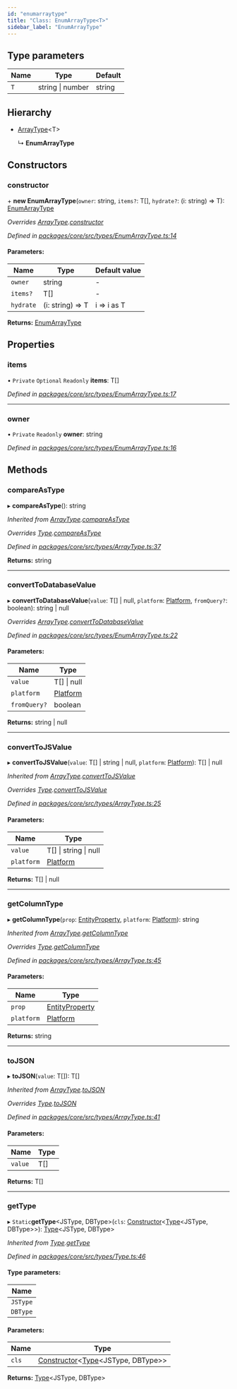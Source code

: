 ```yaml
---
id: "enumarraytype"
title: "Class: EnumArrayType<T>"
sidebar_label: "EnumArrayType"
---
```


## Type parameters

Name | Type | Default |
------ | ------ | ------ |
`T` | string \| number | string |

## Hierarchy

* [ArrayType](arraytype.md)&#60;T>

  ↳ **EnumArrayType**

## Constructors

### constructor

\+ **new EnumArrayType**(`owner`: string, `items?`: T[], `hydrate?`: (i: string) => T): [EnumArrayType](enumarraytype.md)

*Overrides [ArrayType](arraytype.md).[constructor](arraytype.md#constructor)*

*Defined in [packages/core/src/types/EnumArrayType.ts:14](https://github.com/mikro-orm/mikro-orm/blob/8766baa31/packages/core/src/types/EnumArrayType.ts#L14)*

#### Parameters:

Name | Type | Default value |
------ | ------ | ------ |
`owner` | string | - |
`items?` | T[] | - |
`hydrate` | (i: string) => T | i => i as T |

**Returns:** [EnumArrayType](enumarraytype.md)

## Properties

### items

• `Private` `Optional` `Readonly` **items**: T[]

*Defined in [packages/core/src/types/EnumArrayType.ts:17](https://github.com/mikro-orm/mikro-orm/blob/8766baa31/packages/core/src/types/EnumArrayType.ts#L17)*

___

### owner

• `Private` `Readonly` **owner**: string

*Defined in [packages/core/src/types/EnumArrayType.ts:16](https://github.com/mikro-orm/mikro-orm/blob/8766baa31/packages/core/src/types/EnumArrayType.ts#L16)*

## Methods

### compareAsType

▸ **compareAsType**(): string

*Inherited from [ArrayType](arraytype.md).[compareAsType](arraytype.md#compareastype)*

*Overrides [Type](type.md).[compareAsType](type.md#compareastype)*

*Defined in [packages/core/src/types/ArrayType.ts:37](https://github.com/mikro-orm/mikro-orm/blob/8766baa31/packages/core/src/types/ArrayType.ts#L37)*

**Returns:** string

___

### convertToDatabaseValue

▸ **convertToDatabaseValue**(`value`: T[] \| null, `platform`: [Platform](platform.md), `fromQuery?`: boolean): string \| null

*Overrides [ArrayType](arraytype.md).[convertToDatabaseValue](arraytype.md#converttodatabasevalue)*

*Defined in [packages/core/src/types/EnumArrayType.ts:22](https://github.com/mikro-orm/mikro-orm/blob/8766baa31/packages/core/src/types/EnumArrayType.ts#L22)*

#### Parameters:

Name | Type |
------ | ------ |
`value` | T[] \| null |
`platform` | [Platform](platform.md) |
`fromQuery?` | boolean |

**Returns:** string \| null

___

### convertToJSValue

▸ **convertToJSValue**(`value`: T[] \| string \| null, `platform`: [Platform](platform.md)): T[] \| null

*Inherited from [ArrayType](arraytype.md).[convertToJSValue](arraytype.md#converttojsvalue)*

*Overrides [Type](type.md).[convertToJSValue](type.md#converttojsvalue)*

*Defined in [packages/core/src/types/ArrayType.ts:25](https://github.com/mikro-orm/mikro-orm/blob/8766baa31/packages/core/src/types/ArrayType.ts#L25)*

#### Parameters:

Name | Type |
------ | ------ |
`value` | T[] \| string \| null |
`platform` | [Platform](platform.md) |

**Returns:** T[] \| null

___

### getColumnType

▸ **getColumnType**(`prop`: [EntityProperty](../interfaces/entityproperty.md), `platform`: [Platform](platform.md)): string

*Inherited from [ArrayType](arraytype.md).[getColumnType](arraytype.md#getcolumntype)*

*Overrides [Type](type.md).[getColumnType](type.md#getcolumntype)*

*Defined in [packages/core/src/types/ArrayType.ts:45](https://github.com/mikro-orm/mikro-orm/blob/8766baa31/packages/core/src/types/ArrayType.ts#L45)*

#### Parameters:

Name | Type |
------ | ------ |
`prop` | [EntityProperty](../interfaces/entityproperty.md) |
`platform` | [Platform](platform.md) |

**Returns:** string

___

### toJSON

▸ **toJSON**(`value`: T[]): T[]

*Inherited from [ArrayType](arraytype.md).[toJSON](arraytype.md#tojson)*

*Overrides [Type](type.md).[toJSON](type.md#tojson)*

*Defined in [packages/core/src/types/ArrayType.ts:41](https://github.com/mikro-orm/mikro-orm/blob/8766baa31/packages/core/src/types/ArrayType.ts#L41)*

#### Parameters:

Name | Type |
------ | ------ |
`value` | T[] |

**Returns:** T[]

___

### getType

▸ `Static`**getType**&#60;JSType, DBType>(`cls`: [Constructor](../index.md#constructor)&#60;[Type](type.md)&#60;JSType, DBType>>): [Type](type.md)&#60;JSType, DBType>

*Inherited from [Type](type.md).[getType](type.md#gettype)*

*Defined in [packages/core/src/types/Type.ts:46](https://github.com/mikro-orm/mikro-orm/blob/8766baa31/packages/core/src/types/Type.ts#L46)*

#### Type parameters:

Name |
------ |
`JSType` |
`DBType` |

#### Parameters:

Name | Type |
------ | ------ |
`cls` | [Constructor](../index.md#constructor)&#60;[Type](type.md)&#60;JSType, DBType>> |

**Returns:** [Type](type.md)&#60;JSType, DBType>
